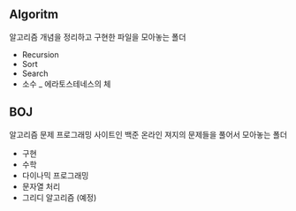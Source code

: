## Algoritm

 알고리즘 개념을 정리하고 구현한 파일을 모아놓는 폴더

- Recursion
- Sort
- Search 
- 소수 _ 에라토스테네스의 체 

## BOJ

  알고리즘 문제 프로그래밍 사이트인 백준 온라인 져지의 문제들을 풀어서 모아놓는 폴더

- 구현
- 수학
- 다이나믹 프로그래밍
- 문자열 처리
- 그리디 알고리즘 (예정)
